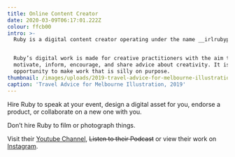 ```yaml
---
title: Online Content Creator
date: 2020-03-09T06:17:01.222Z
colour: ffcb00
intro: >-
  Ruby is a digital content creator operating under the name __irlrubyph__.


  Ruby’s digital work is made for creative practitioners with the aim to
  motivate, inform, encourage, and share advice about creativity. It is also an
  opportunity to make work that is silly on purpose.
thumbnail: /images/uploads/2019-travel-advice-for-melbourne-illustration.png
caption: 'Travel Advice for Melbourne Illustration, 2019'
---
```

Hire Ruby to speak at your event, design a digital asset for you, endorse a product, or collaborate on a new one with you.

Don’t hire Ruby to film or photograph things.

Visit their [Youtube Channel](https://www.youtube.com/channel/UCSGL5jOpXX6YuwXiUDRZ5Lw), ~~Listen to their Podcast~~ or view their work on [Instagram](http://instagram.com/irlrubyph).
